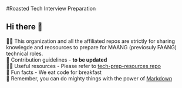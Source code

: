 #Roasted Tech Interview Preparation

## Hi there 👋

🙋‍♀️ This organization and all the affiliated repos are strictly for sharing knowlegde and reosources to prepare for MAANG (previosuly FAANG) technical roles.\
🌈 Contribution guidelines - **to be updated**\
👩‍💻 Useful resources - Please refer to [tech-prep-resources repo](https://github.com/roastedtechprep/tech-prep-resources)\
🍿 Fun facts - We eat code for breakfast\
🧙 Remember, you can do mighty things with the power of [Markdown](https://docs.github.com/github/writing-on-github/getting-started-with-writing-and-formatting-on-github/basic-writing-and-formatting-syntax)
